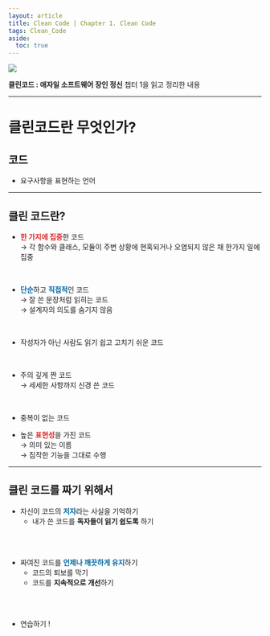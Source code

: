 ```yaml
---
layout: article
title: Clean Code | Chapter 1. Clean Code
tags: Clean_Code
aside:
  toc: true
---
```


<img class="image image--sm" src="https://user-images.githubusercontent.com/60612551/143687575-a40c2f77-3c60-4ab9-b7cf-09c7b53c2122.png"/>

**클린코드 : 애자일 소프트웨어 장인 정신** 챕터 1을 읽고 정리한 내용<br>


<!--more-->
___

# 클린코드란 무엇인가?

## 코드

- 요구사항을 표현하는 언어

---

## 클린 코드란?

- <span style="color:#DD2525">**한 가지에 집중**</span>한 코드<br>
   → 각 함수와 클래스, 모듈이 주변 상황에 현혹되거나 오염되지 않은 채 한가지 일에 집중
<br>
  
- <span style="color:#0067a3">**단순**</span>하고 <span style="color:#0067a3">**직접적**</span>인 코드<br>
  → 잘 쓴 문장처럼 읽히는 코드 <br>
  → 설계자의 의도를 숨기지 않음
<br>
  
- 작성자가 아닌 사람도 읽기 쉽고 고치기 쉬운 코드
<br>
  
- 주의 깊게 짠 코드<br>
  → 세세한 사항까지 신경 쓴 코드
<br>
  
- 중복이 없는 코드
  <br>
  
- 높은 <span style="color:#DD2525">**표현성**</span>을 가진 코드 <br>
  → 의미 있는 이름  <br>
  → 짐작한 기능을 그대로 수행
    
  

---

## 클린 코드를 짜기 위해서

- 자신이 코드의 <span style="color:#0067a3">**저자**</span>라는 사실을 기억하기<br>
  - 내가 쓴 코드를 **독자들이 읽기 쉽도록** 하기
 <br>
 <br>      

 

- 짜여진 코드를 <span style="color:#0067a3">**언제나 깨끗하게 유지**</span>하기<br>
    - 코드의 퇴보를 막기<br>
    - 코드를 **지속적으로 개선**하기
 <br>
 <br>

    

- 연습하기 !

<br>
